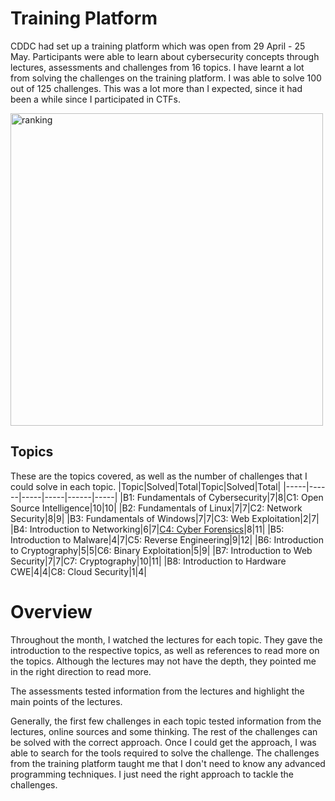 # Training Platform
CDDC had set up a training platform which was open from 29 April - 25 May. Participants were able to learn about cybersecurity concepts through lectures, assessments and challenges from 16 topics. I have learnt a lot from solving the challenges on the training platform. I was able to solve 100 out of 125 challenges. This was a lot more than I expected, since it had been a while since I participated in CTFs.

<img width="500" alt="ranking" src="https://github.com/ram-nush/writeups/assets/75689075/5c85d00b-7b6e-4aee-8a0b-0ab0716b33f5">

## Topics
These are the topics covered, as well as the number of challenges that I could solve in each topic.
|Topic|Solved|Total|Topic|Solved|Total|
|-----|------|-----|-----|------|-----|
|B1: Fundamentals of Cybersecurity|7|8|C1: Open Source Intelligence|10|10|
|B2: Fundamentals of Linux|7|7|C2: Network Security|8|9|
|B3: Fundamentals of Windows|7|7|C3: Web Exploitation|2|7|
|B4: Introduction to Networking|6|7|[C4: Cyber Forensics](https://github.com/ram-nush/writeups/tree/main/CDDC%202024/Training%20Platform/C4%20Cyber%20Forensics "Cyber Forensics")|8|11|
|B5: Introduction to Malware|4|7|C5: Reverse Engineering|9|12|
|B6: Introduction to Cryptography|5|5|C6: Binary Exploitation|5|9|
|B7: Introduction to Web Security|7|7|C7: Cryptography|10|11|
|B8: Introduction to Hardware CWE|4|4|C8: Cloud Security|1|4|

# Overview
Throughout the month, I watched the lectures for each topic. They gave the introduction to the respective topics, as well as references to read more on the topics. Although the lectures may not have the depth, they pointed me in the right direction to read more.

The assessments tested information from the lectures and highlight the main points of the lectures.

Generally, the first few challenges in each topic tested information from the lectures, online sources and some thinking. The rest of the challenges can be solved with the correct approach. Once I could get the approach, I was able to search for the tools required to solve the challenge. The challenges from the training platform taught me that I don't need to know any advanced programming techniques. I just need the right approach to tackle the challenges.

